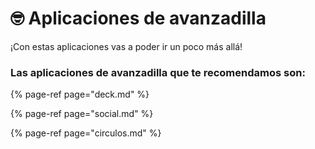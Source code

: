 # 🤓 Aplicaciones de avanzadilla

¡Con estas aplicaciones vas a poder ir un poco más allá!

### Las aplicaciones de avanzadilla que te recomendamos son:

{% page-ref page="deck.md" %}

{% page-ref page="social.md" %}

{% page-ref page="circulos.md" %}




